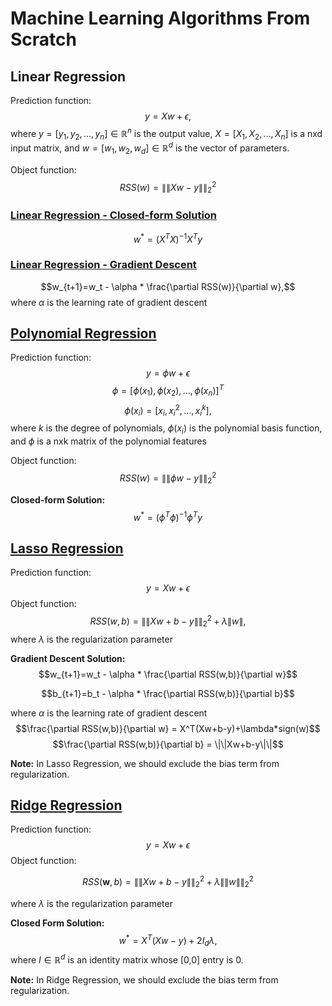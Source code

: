 # Machine Learning Algorithms From Scratch
## Linear Regression
Prediction function: 
$$y=Xw+\epsilon,$$
where $y=[y_1,y_2,...,y_n] \in \mathbb{R}^n$ is the output value, $X=[X_1, X_2,...,X_n]$ is a nxd input matrix, and $w=[w_1, w_2, w_d] \in \mathbb{R}^d$ is the vector of parameters.

Object function: 
$$RSS(w)=\|\|Xw-y\|\|^{2}_{2}$$

### [Linear Regression - Closed-form Solution](https://github.com/nclw1118/Machine-Learning-Algorithms-From-Scratch/blob/main/Linear%20Regression/linReg.py)
$$w^*=(X^TX)^{-1}X^Ty$$

### [Linear Regression - Gradient Descent](https://github.com/nclw1118/Machine-Learning-Algorithms-From-Scratch/blob/main/Linear%20Regression/linRegGD.py)
$$w_{t+1}=w_t - \alpha * \frac{\partial RSS(w)}{\partial w},$$ where $\alpha$ is the learning rate of gradient descent

## [Polynomial Regression](https://github.com/nclw1118/Machine-Learning-Algorithms-From-Scratch/blob/main/Linear%20Regression/polyReg.py)
Prediction function:
$$y=\phi w+\epsilon$$
$$\phi=[\phi(x_1), \phi(x_2),...,\phi(x_n)]^T$$
$$\phi(x_i)=[x_i,x_i^2,...,x_i^k],$$
where $k$ is the degree of polynomials, $\phi(x_i)$ is the polynomial basis function, and $\phi$ is a nxk matrix of the polynomial features

Object function: 
$$RSS(w)=\|\|\phi w-y\|\|^{2}_{2}$$

**Closed-form Solution:** 
$$w^*=(\phi^T\phi)^{-1}\phi^Ty$$

## [Lasso Regression](https://github.com/nclw1118/Machine-Learning-Algorithms-From-Scratch/blob/main/Linear%20Regression/lassoReg.py)
Prediction function: 
$$y=Xw+\epsilon$$
Object function: 
$$RSS(w,b)=\|\|Xw+b-y\|\|^{2}_{2}+\lambda\|w\|,$$ where $\lambda$ is the regularization parameter

**Gradient Descent Solution:**
$$w_{t+1}=w_t - \alpha * \frac{\partial RSS(w,b)}{\partial w}$$

$$b_{t+1}=b_t - \alpha * \frac{\partial RSS(w,b)}{\partial b}$$ 

where $\alpha$ is the learning rate of gradient descent
$$\frac{\partial RSS(w,b)}{\partial w} = X^T(Xw+b-y)+\lambda*sign(w)$$
$$\frac{\partial RSS(w,b)}{\partial b} = \|\|Xw+b-y\|\|$$

**Note:** In Lasso Regression, we should exclude the bias term from regularization.

## [Ridge Regression](https://github.com/nclw1118/Machine-Learning-Algorithms-From-Scratch/blob/main/Linear%20Regression/ridgeReg.py)
Prediction function: 
$$y=Xw+\epsilon$$
Object function: 

$$RSS(\mathbf{w}, b) = \|\|Xw + b - y\|\|_2^2 + \lambda \|\|w\|\|_2^2$$

where $\lambda$ is the regularization parameter

**Closed Form Solution:** $$w^*=X^T(Xw-y)+2I_d\lambda,$$
where $I \in \mathbb{R}^d$ is an identity matrix whose [0,0] entry is 0.

**Note:** In Ridge Regression, we should exclude the bias term from regularization.
